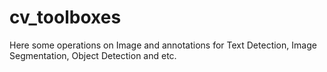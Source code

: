 # cv_toolboxes
Here some operations on Image and annotations for Text Detection, Image Segmentation, Object Detection and etc.
